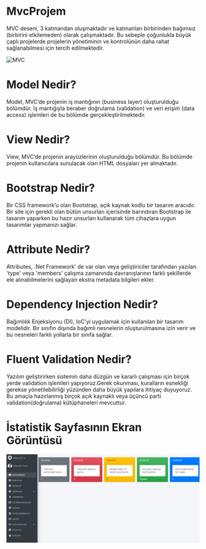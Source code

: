 # MvcProjem

MVC deseni, 3 katmandan oluşmaktadır ve katmanları birbirinden bağımsız (birbirini etkilemeden) olarak çalışmaktadır. Bu sebeple çoğunlukla büyük çaplı projelerde projelerin yönetiminin ve kontrolünün daha rahat sağlanabilmesi için tercih edilmektedir. 

![MVC](https://miro.medium.com/max/2400/1*1SWYJzbQSdKQbeVj4FvLwA.png)

# Model Nedir?

Model, MVC’de projenin iş mantığının (business layer) oluşturulduğu bölümdür. İş mantığıyla beraber doğrulama (validation) ve veri erişim (data access) işlemleri de bu bölümde gerçekleştirilmektedir.

# View Nedir?

View, MVC’de projenin arayüzlerinin oluşturulduğu bölümdür. Bu bölümde projenin kullanıcılara sunulacak olan HTML dosyaları yer almaktadır.

# Bootstrap Nedir?
Bir CSS framework’u olan Bootstrap, açık kaynak kodlu bir tasarım aracıdır. 
Bir site için gerekli olan bütün unsurları içerisinde barındıran Bootstrap ile tasarım yaparken bu hazır unsurları kullanarak tüm cihazlara uygun tasarımlar yapmanızı sağlar.

# Attribute Nedir?
Attributes, .Net Framework' de var olan veya geliştiriciler tarafından yazılan 'type' veya 'members' çalışma zamanında davranışlarının farklı şekillerde ele alınabilmelerini sağlayan ekstra metadata bilgileri ekler.

# Dependency Injection Nedir?
Bağımlılık Enjeksiyonu (DI), IoC'yi uygulamak için kullanılan bir tasarım modelidir. Bir sınıfın dışında bağımlı nesnelerin oluşturulmasına izin verir ve bu nesneleri farklı yollarla bir sınıfa sağlar. 

# Fluent Validation Nedir?
Yazılım geliştirirken sistemin daha düzgün ve kararlı çalışması için birçok yerde validation işlemleri yapıyoruz.Gerek okunması, kuralların esnekliği gerekse yönetilebilirliği yüzünden daha büyük yapılara ihtiyaç duyuyoruz. Bu amaçla hazırlanmış birçok açık kaynaklı veya üçüncü parti validation(doğrulama) kütüphaneleri mevcuttur.


# İstatistik Sayfasının Ekran Görüntüsü
![](istatistik.png)
